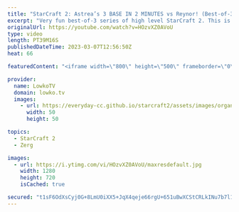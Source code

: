 ```yaml
---
title: "StarCraft 2: Astrea’s 3 BASE IN 2 MINUTES vs Reynor! (Best-of-3)"
excerpt: "Very fun best-of-3 series of high level StarCraft 2. This is a match played at the StarCraft 2 World Championships at IEM Katowice between Reynor (Zerg) and Astrea (Protoss).  Support my work: https://patreon.com/lowkotv Lowko Merch: https://lowko.shop  My YouTube channels: @LowkoTV @MoreLowko @LowkoClips"
originalUrl: https://youtube.com/watch?v=HOzvXZ0AVoU
type: video
length: PT39M16S
publishedDateTime: 2023-03-07T12:56:50Z
heat: 66

featuredContent: "<iframe width=\"800\" height=\"500\" frameborder=\"0\" src=\"https://www.youtube.com/embed/HOzvXZ0AVoU\" allow=\"accelerometer; autoplay; encrypted-media; gyroscope; picture-in-picture\" allowfullscreen></iframe>"

provider:
  name: LowkoTV
  domain: lowko.tv
  images:
    - url: https://everyday-cc.github.io/starcraft2/assets/images/organizations/lowko.tv-50x50.jpg
      width: 50
      height: 50

topics:
  - StarCraft 2
  - Zerg

images:
  - url: https://i.ytimg.com/vi/HOzvXZ0AVoU/maxresdefault.jpg
    width: 1280
    height: 720
    isCached: true

secured: "t1sF6OdXsCyj0G+8LmU0iXX5+JqX4qeje66rgU+651uBwXCStCRLkINu7b7l1iUc2NVggZM4TadB0HMPogV1jLfL93M7kHFMTGGbogNCjSmgkglmBnPDDMYYbmx3ynY01Vv+gsytDxn5smuby3IT7rGMdvp8H9cqSds152Z26NGYYvLtUx5aGDufVXKSCjphq7n+45OODZdVJBbg4WKBzdPuDmh8mKls64HCtTJcG0t0xhARF+BNHyW9TQFA9YROot4WFwDEttCaI7nZ82wBwcDS+6CfMwgrzKmbbbkYd9AxeKO/Pg924//ODpbeI2z0FDDic9rFXJkeQ85ULrztv4qn5yhmBCE+Y59x14H8jVa6ibiMbj65J/YC+07fzXtglPcLqbsnODfFQD7M9fdI5uGpsltf59N+ualzBAp9RkE=;ejh1LytewVeNbSgOochV5w=="
---
```


